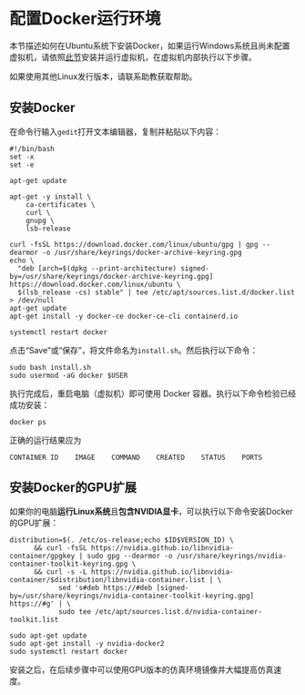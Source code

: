 # 配置Docker运行环境

本节描述如何在Ubuntu系统下安装Docker，如果运行Windows系统且尚未配置虚拟机，请依照[此节]()安装并运行虚拟机，在虚拟机内部执行以下步骤。

如果使用其他Linux发行版本，请联系助教获取帮助。

## 安装Docker

在命令行输入`gedit`打开文本编辑器，复制并粘贴以下内容：

```shell
#!/bin/bash
set -x 
set -e

apt-get update

apt-get -y install \
    ca-certificates \
    curl \
    gnupg \
    lsb-release

curl -fsSL https://download.docker.com/linux/ubuntu/gpg | gpg --dearmor -o /usr/share/keyrings/docker-archive-keyring.gpg
echo \
  "deb [arch=$(dpkg --print-architecture) signed-by=/usr/share/keyrings/docker-archive-keyring.gpg] https://download.docker.com/linux/ubuntu \
  $(lsb_release -cs) stable" | tee /etc/apt/sources.list.d/docker.list > /dev/null
apt-get update
apt-get install -y docker-ce docker-ce-cli containerd.io

systemctl restart docker
```

点击“Save”或“保存”，将文件命名为`install.sh`。然后执行以下命令：

```shell
sudo bash install.sh
sudo usermod -aG docker $USER
```

执行完成后，重启电脑（虚拟机）即可使用 Docker 容器。执行以下命令检验已经成功安装：

```shell
docker ps
```

正确的运行结果应为

```
CONTAINER ID    IMAGE    COMMAND    CREATED    STATUS    PORTS
```

## 安装Docker的GPU扩展

如果你的电脑**运行Linux系统**且**包含NVIDIA显卡**，可以执行以下命令安装Docker的GPU扩展：

```shell
distribution=$(. /etc/os-release;echo $ID$VERSION_ID) \
      && curl -fsSL https://nvidia.github.io/libnvidia-container/gpgkey | sudo gpg --dearmor -o /usr/share/keyrings/nvidia-container-toolkit-keyring.gpg \
      && curl -s -L https://nvidia.github.io/libnvidia-container/$distribution/libnvidia-container.list | \
            sed 's#deb https://#deb [signed-by=/usr/share/keyrings/nvidia-container-toolkit-keyring.gpg] https://#g' | \
            sudo tee /etc/apt/sources.list.d/nvidia-container-toolkit.list

sudo apt-get update
sudo apt-get install -y nvidia-docker2
sudo systemctl restart docker
```

安装之后，在后续步骤中可以使用GPU版本的仿真环境镜像并大幅提高仿真速度。
